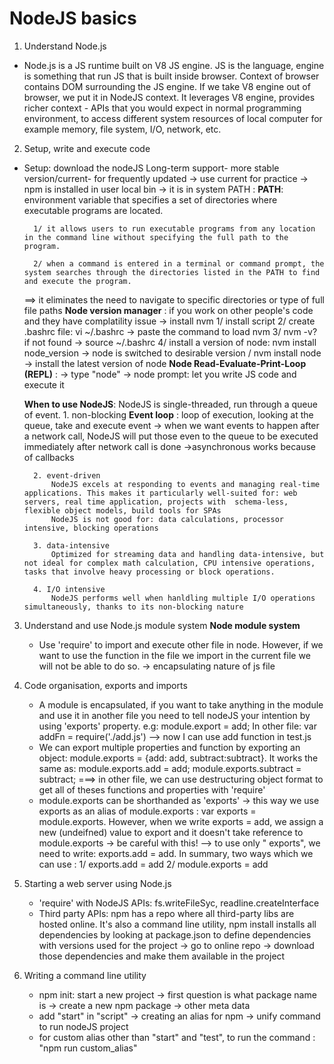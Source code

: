 # NodeJS basics
1. Understand Node.js
- Node.js is a JS runtime built on V8 JS engine. JS is the language, engine is something that run JS that is built inside browser. Context of browser contains DOM surrounding the JS engine. If we take V8 engine out of browser, we put it in NodeJS context. It leverages V8 engine, provides richer context - APIs that you would expect in normal programming environment, to access different system resources of local computer for example memory, file system, I/O, network, etc.
2. Setup, write and execute code
- Setup: download the nodeJS Long-term support- more stable version/current- for frequently updated -> use current for practice -> npm is installed in user local bin -> it is in system PATH : 
    **PATH**: environment variable that specifies a set of directories where executable programs are located. 

        1/ it allows users to run executable programs from any location in the command line without specifying the full path to the program. 
        
        2/ when a command is entered in a terminal or command prompt, the system searches through the directories listed in the PATH to find and execute the program. 
    ==> it eliminates the need to navigate to specific directories or type of full file paths
    **Node version manager** : if you work on other people's code and they have complatility issue -> install nvm 
         1/ install script
         2/ create .bashrc file: vi ~/.bashrc -> paste the command to load nvm
         3/ nvm -v? if not found -> source ~/.bashrc
         4/ install a version of node: nvm install node_version -> node is switched to desirable version / nvm install node -> install the latest version of node
    **Node Read-Evaluate-Print-Loop (REPL)** : -> type "node" -> node prompt: let you write JS code and execute it

    **When to use NodeJS**: 
        NodeJS is single-threaded, run through a queue of event. 
           1. non-blocking
            **Event loop** : loop of execution, looking at the queue, take and execute event -> when we want events to happen after a network call, NodeJS will put those even to the queue to be executed immediately after network call is done ->asynchronous works because of callbacks
          
           
        2. event-driven 
            NodeJS excels at responding to events and managing real-time applications. This makes it particularly well-suited for: web servers, real time application, projects with  schema-less, flexible object models, build tools for SPAs
            NodeJS is not good for: data calculations, processor intensive, blocking operations

        3. data-intensive
            Optimized for streaming data and handling data-intensive, but not ideal for complex math calculation, CPU intensive operations, tasks that involve heavy processing or block operations.

        4. I/O intensive
            NodeJS performs well when hanldling multiple I/O operations simultaneously, thanks to its non-blocking nature

3. Understand and use Node.js module system
    **Node module system**
    - Use 'require' to import and execute other file in node. However, if we want to use the function in the file we import in the current file we will not be able to do so. -> encapsulating nature of js file
4. Code organisation, exports and imports
    - A module is encapsulated, if you want to take anything in the module and use it in another file  you need to tell nodeJS your intention by using 'exports' property. 
     e.g: module.export = add;
     In other file: var addFn = require('./add.js')
     --> now I can use add function in test.js
    - We can export multiple properties and function by exporting an object: module.exports = {add: add, subtract:subtract}. It works the same as: 
        module.exports.add = add;
        module.exports.subtract = subtract;
        ===> in other file, we can use destructuring object format to get all of theses functions and properties with 'require'
    - module.exports can be shorthanded as 'exports' -> this way we use exports as an alias of module.exports : var exports = module.exports. However, when we write exports = add, we assign a new (undeifned) value to export and it doesn't take reference to module.exports -> be careful with this! --> to use only " exports", we need to write: exports.add = add. In summary, two ways which we can use : 
        1/ exports.add = add
        2/ module.exports = add
    

5. Starting a web server using Node.js
    - 'require' with NodeJS APIs: fs.writeFileSyc, readline.createInterface
    - Third party APIs: npm has a repo where all third-party libs are hosted online. It's also a command line utility, npm install installs all dependencies by looking at package.json to define dependencies with versions used for the project -> go to online repo -> download those dependencies and make them available in the project
6. Writing a command line utility
    - npm init: start a new project -> first question is what package name is -> create a new npm package -> other meta data
    - add "start" in "script" -> creating an alias for npm -> unify command to run nodeJS project
    - for custom alias other than "start" and "test", to run the command : "npm run custom_alias" 

